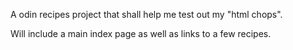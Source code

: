 A odin recipes project that shall help me test out my "html chops".

Will include a main index page as well as links to a few recipes.